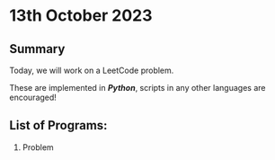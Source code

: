 # 13th October 2023

## Summary

Today, we will work on a LeetCode problem.

These are implemented in __*Python*__, scripts in any other languages are encouraged!

## List of Programs:

1. Problem